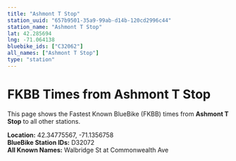 ```yaml
---
title: "Ashmont T Stop"
station_uuid: "657b9501-35a9-99ab-d14b-120cd2996c44"
station_name: "Ashmont T Stop"
lat: 42.285694
lng: -71.064138
bluebike_ids: ["C32062"]
all_names: ["Ashmont T Stop"]
type: "station"
---
```


# FKBB Times from Ashmont T Stop

This page shows the Fastest Known BlueBike (FKBB) times from **Ashmont T Stop** to all other stations.

**Location:** 42.34775567, -71.1356758  
**BlueBike Station IDs:** D32072  
**All Known Names:** Walbridge St at Commonwealth Ave

